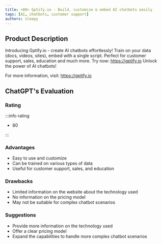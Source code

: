 ```yaml
---
title: <80> Gptify.io - Build, customize & embed AI chatbots easily
tags: [AI, chatbots, customer support]
authors: sleepy
---
```


## Product Description

Introducing Gptify.io - create AI chatbots effortlessly! Train on your data (docs, videos, sites), embed with a single script. Perfect for customer support, sales, education and much more. Try now: https://gptify.io Unlock the power of AI chatbots!

For more information, visit: https://gptify.io

## ChatGPT's Evaluation

### Rating

:::info rating

- 80

:::

### Advantages

- Easy to use and customize
- Can be trained on various types of data
- Useful for customer support, sales, and education


### Drawbacks

- Limited information on the website about the technology used
- No information on the pricing model
- May not be suitable for complex chatbot scenarios

### Suggestions

- Provide more information on the technology used
- Offer a clear pricing model
- Expand the capabilities to handle more complex chatbot scenarios